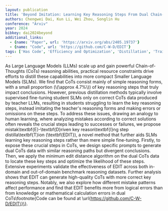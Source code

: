 ```yaml
---
layout: publication
title: 'Beyond Imitation: Learning Key Reasoning Steps From Dual Chain-of-thoughts In Reasoning Distillation'
authors: Chengwei Dai, Kun Li, Wei Zhou, Songlin Hu
conference: "Arxiv"
year: 2024
bibkey: dai2024beyond
additional_links:
  - {name: "Paper", url: 'https://arxiv.org/abs/2405.19737'}
  - {name: "Code", url: 'https://github.com/C-W-D/EDIT'}
tags: ['Has Code', 'Efficiency and Optimization', 'Distillation', 'Training Techniques', 'Prompting', 'Fine-Tuning', 'Reinforcement Learning', 'Pretraining Methods']
---
```

As Large Language Models (LLMs) scale up and gain powerful Chain-of-Thoughts
(CoTs) reasoning abilities, practical resource constraints drive efforts to
distill these capabilities into more compact Smaller Language Models (SLMs). We
find that CoTs consist mainly of simple reasoning forms, with a small
proportion (\\(\approx 4.7%\\)) of key reasoning steps that truly impact
conclusions. However, previous distillation methods typically involve
supervised fine-tuning student SLMs only on correct CoTs data produced by
teacher LLMs, resulting in students struggling to learn the key reasoning
steps, instead imitating the teacher's reasoning forms and making errors or
omissions on these steps. To address these issues, drawing an analogy to human
learning, where analyzing mistakes according to correct solutions often reveals
the crucial steps leading to successes or failures, we propose
mistak\textbf\{E\}-\textbf\{D\}riven key reason\textbf\{I\}ng step
distilla\textbf\{T\}ion (\textbf\{EDIT\}), a novel method that further aids SLMs
learning key reasoning steps rather than mere simple fine-tuning. Firstly, to
expose these crucial steps in CoTs, we design specific prompts to generate dual
CoTs data with similar reasoning paths but divergent conclusions. Then, we
apply the minimum edit distance algorithm on the dual CoTs data to locate these
key steps and optimize the likelihood of these steps. Extensive experiments
validate the effectiveness of EDIT across both in-domain and out-of-domain
benchmark reasoning datasets. Further analysis shows that EDIT can generate
high-quality CoTs with more correct key reasoning steps. Notably, we also
explore how different mistake patterns affect performance and find that EDIT
benefits more from logical errors than from knowledge or mathematical
calculation errors in dual CoTs\footnote\{Code can be found at
\url\{https://github.com/C-W-D/EDIT\}\}.
